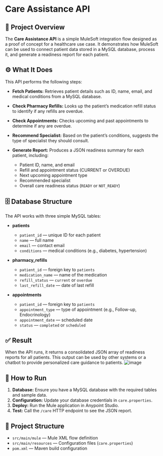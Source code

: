 # Care Assistance API

## 📌 Project Overview

The **Care Assistance API** is a simple MuleSoft integration flow designed as a proof of concept for a healthcare use case. It demonstrates how MuleSoft can be used to connect patient data stored in a MySQL database, process it, and generate a readiness report for each patient.

## ⚙️ What It Does

This API performs the following steps:

* **Fetch Patients:** Retrieves patient details such as ID, name, email, and medical conditions from a MySQL database.
* **Check Pharmacy Refills:** Looks up the patient’s medication refill status to identify if any refills are overdue.
* **Check Appointments:** Checks upcoming and past appointments to determine if any are overdue.
* **Recommend Specialist:** Based on the patient’s conditions, suggests the type of specialist they should consult.
* **Generate Report:** Produces a JSON readiness summary for each patient, including:

  * Patient ID, name, and email
  * Refill and appointment status (CURRENT or OVERDUE)
  * Next upcoming appointment type
  * Recommended specialist
  * Overall care readiness status (`READY` or `NOT_READY`)

## 🗄️ Database Structure

The API works with three simple MySQL tables:

* **patients**

  * `patient_id` — unique ID for each patient
  * `name` — full name
  * `email` — contact email
  * `conditions` — medical conditions (e.g., diabetes, hypertension)

* **pharmacy\_refills**

  * `patient_id` — foreign key to `patients`
  * `medication_name` — name of the medication
  * `refill_status` — `current` or `overdue`
  * `last_refill_date` — date of last refill

* **appointments**

  * `patient_id` — foreign key to `patients`
  * `appointment_type` — type of appointment (e.g., Follow-up, Endocrinology)
  * `appointment_date` — scheduled date
  * `status` — `completed` or `scheduled`

## ✅ Result

When the API runs, it returns a consolidated JSON array of readiness reports for all patients. This output can be used by other systems or a chatbot to provide personalized care guidance to patients.
![image](https://github.com/user-attachments/assets/dc87d3fa-b2ec-4f42-b5db-cc9e7b1e96cd)


## 🔑 How to Run

1. **Database:** Ensure you have a MySQL database with the required tables and sample data.
2. **Configuration:** Update your database credentials in `care.properties`.
3. **Deploy:** Run the Mule application in Anypoint Studio.
4. **Test:** Call the `/care` HTTP endpoint to see the JSON report.

## 📂 Project Structure

* `src/main/mule` — Mule XML flow definition
* `src/main/resources` — Configuration files (`care.properties`)
* `pom.xml` — Maven build configuration
